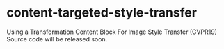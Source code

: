 # content-targeted-style-transfer
Using a Transformation Content Block For Image Style Transfer (CVPR19)
Source code will be released soon.
